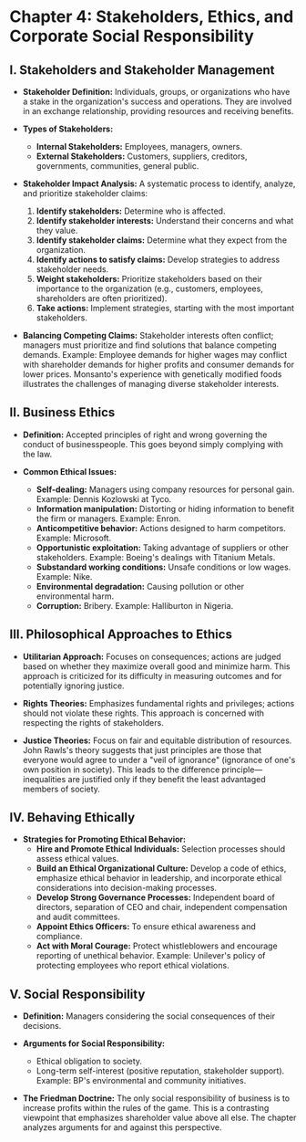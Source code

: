 # Chapter 4: Stakeholders, Ethics, and Corporate Social Responsibility

## I. Stakeholders and Stakeholder Management

- **Stakeholder Definition:** Individuals, groups, or organizations who have a stake in the
  organization's success and operations. They are involved in an exchange relationship,
  providing resources and receiving benefits.

- **Types of Stakeholders:**

  - **Internal Stakeholders:** Employees, managers, owners.
  - **External Stakeholders:** Customers, suppliers, creditors, governments, communities,
    general public.

- **Stakeholder Impact Analysis:** A systematic process to identify, analyze, and prioritize
  stakeholder claims:

  1. **Identify stakeholders:** Determine who is affected.
  2. **Identify stakeholder interests:** Understand their concerns and what they value.
  3. **Identify stakeholder claims:** Determine what they expect from the organization.
  4. **Identify actions to satisfy claims:** Develop strategies to address stakeholder needs.
  5. **Weight stakeholders:** Prioritize stakeholders based on their importance to the
     organization (e.g., customers, employees, shareholders are often prioritized).
  6. **Take actions:** Implement strategies, starting with the most important stakeholders.

- **Balancing Competing Claims:** Stakeholder interests often conflict; managers must
  prioritize and find solutions that balance competing demands. Example: Employee
  demands for higher wages may conflict with shareholder demands for higher profits and
  consumer demands for lower prices. Monsanto's experience with genetically modified
  foods illustrates the challenges of managing diverse stakeholder interests.

## II. Business Ethics

- **Definition:** Accepted principles of right and wrong governing the conduct of
  businesspeople. This goes beyond simply complying with the law.

- **Common Ethical Issues:**
  - **Self-dealing:** Managers using company resources for personal gain. Example:
    Dennis Kozlowski at Tyco.
  - **Information manipulation:** Distorting or hiding information to benefit the firm or
    managers. Example: Enron.
  - **Anticompetitive behavior:** Actions designed to harm competitors. Example:
    Microsoft.
  - **Opportunistic exploitation:** Taking advantage of suppliers or other stakeholders.
    Example: Boeing's dealings with Titanium Metals.
  - **Substandard working conditions:** Unsafe conditions or low wages. Example: Nike.
  - **Environmental degradation:** Causing pollution or other environmental harm.
  - **Corruption:** Bribery. Example: Halliburton in Nigeria.

## III. Philosophical Approaches to Ethics

- **Utilitarian Approach:** Focuses on consequences; actions are judged based on whether
  they maximize overall good and minimize harm. This approach is criticized for its
  difficulty in measuring outcomes and for potentially ignoring justice.

- **Rights Theories:** Emphasizes fundamental rights and privileges; actions should not
  violate these rights. This approach is concerned with respecting the rights of
  stakeholders.

- **Justice Theories:** Focus on fair and equitable distribution of resources. John Rawls's
  theory suggests that just principles are those that everyone would agree to under a "veil of
  ignorance" (ignorance of one's own position in society). This leads to the difference
  principle—inequalities are justified only if they benefit the least advantaged members of
  society.

## IV. Behaving Ethically

- **Strategies for Promoting Ethical Behavior:**
  - **Hire and Promote Ethical Individuals:** Selection processes should assess ethical
    values.
  - **Build an Ethical Organizational Culture:** Develop a code of ethics, emphasize ethical
    behavior in leadership, and incorporate ethical considerations into decision-making
    processes.
  - **Develop Strong Governance Processes:** Independent board of directors, separation
    of CEO and chair, independent compensation and audit committees.
  - **Appoint Ethics Officers:** To ensure ethical awareness and compliance.
  - **Act with Moral Courage:** Protect whistleblowers and encourage reporting of
    unethical behavior. Example: Unilever's policy of protecting employees who report
    ethical violations.

## V. Social Responsibility

- **Definition:** Managers considering the social consequences of their decisions.

- **Arguments for Social Responsibility:**

  - Ethical obligation to society.
  - Long-term self-interest (positive reputation, stakeholder support). Example: BP's
    environmental and community initiatives.

- **The Friedman Doctrine:** The only social responsibility of business is to increase profits
  within the rules of the game. This is a contrasting viewpoint that emphasizes shareholder
  value above all else. The chapter analyzes arguments for and against this perspective.
